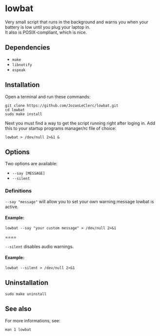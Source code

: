 # lowbat

Very small script that runs in the background and warns you when your battery is low until you plug your laptop in.  
It also is POSIX-compliant, which is nice.

## Dependencies

+ `make`
+ `libnotify`
+ `espeak`

## Installation

Open a terminal and run these commands:

```shell
git clone https://github.com/JozanLeClerc/lowbat.git
cd lowbat
sudo make install
```

Next you must find a way to get the script running right after loging in. Add this to your startup programs manager/rc file of choice:

```shell
lowbat > /dev/null 2>&1 &
```

## Options

Two options are available:

+ `--say [MESSAGE]`
+ `--silent`

### Definitions

`--say "message"` will allow you to set your own warning message lowbat is active.

#### Example:

```shell
lowbat --say "your custom message" > /dev/null 2>&1
```
====

`--silent` disables audio warnings.

#### Example:

```shell
lowbat --silent > /dev/null 2>&1
```

## Uninstallation

```shell
sudo make uninstall
```

## See also

For more informations, see:

```shell
man 1 lowbat
```